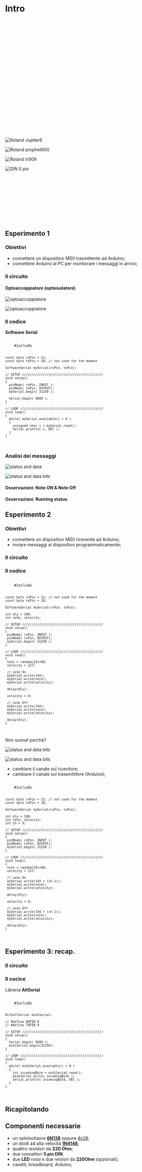 # Intro


<!-- .slide: data-background-size="contain" data-background-color="#000" data-background-image="images/moog.jpg" -->
<!-- 1964 - moog -->


<!-- .slide: data-background-color="#fff" -->
<svg width="100%" viewBox="0 0 1024 744.09">

  <svg class="fragment" data-fragment-index="4">
    <use xlink:href="/images/MIDI_birthday.svg#others">
  </svg>

  <svg class="fragment" data-fragment-index="3">
    <use xlink:href="/images/MIDI_birthday.svg#sci">
  </svg>

  <svg class="fragment" data-fragment-index="2">
    <use xlink:href="/images/MIDI_birthday.svg#oberheim">
  </svg>

  <svg data-fragment-index="1">
    <use xlink:href="/images/MIDI_birthday.svg#roland">
  </svg>

</svg>


![Roland Jupiter6](/images/roland_jupiter6.jpg)


![Roland prophet600](/images/prophet_600.jpg)


![Roland tr909](/images/roland_tr909.jpg)



<!-- .slide: data-background-color="#fff" -->
![DIN 5 pin](images/DIN5pin.jpg)<!-- .element: style="width:50%;" -->


<!-- .slide: data-background-color="#fff" -->
<svg width="100%" viewBox="0 0 827.14 236.30">

  <svg class="fragment" data-fragment-index="4">
    <use xlink:href="/images/bit_bytes.svg#byte2">
  </svg>

  <svg class="fragment" data-fragment-index="5">
    <use xlink:href="/images/bit_bytes.svg#nibbles">
  </svg>

  <svg class="fragment" data-fragment-index="3">
    <use xlink:href="/images/bit_bytes.svg#byte1">
  </svg>

  <svg class="fragment" data-fragment-index="2">
    <use xlink:href="/images/bit_bytes.svg#bit2">
  </svg>

  <svg data-fragment-index="1">
    <use xlink:href="/images/bit_bytes.svg#bit1">
  </svg>

</svg>



## Esperimento 1

### Obiettivi<!-- .element: class="fragment" -->

* connettere un dispositivo MIDI trasmittente ad Arduino;<!-- .element: class="fragment" -->
* connettere Arduino al PC per monitorare i messaggi in arrivo;<!-- .element: class="fragment" -->


<!-- .slide: data-background-size="contain" data-background-color="#fff" data-background-image="images/MIDI-studio-in.png" -->


<!-- .slide: data-background-size="contain" data-background-color="#fff" data-background-image="resources/datasheets/Arduino_Uno_Rev3-schematic.jpg" -->


<!-- .slide: data-background-size="contain" data-background-color="#fff" data-background-image="images/UNO.jpg" -->


### Il circuito


<!-- .slide: data-background-size="contain" data-background-color="#fff" data-background-image="http://www.limulo.net/website/assets/images/midi-interface/wikipedia_MIDI_IN_OUT_schematic.jpg" -->


<!-- .slide: data-background-size="contain" data-background-color="#fff" data-background-image="http://www.limulo.net/website/assets/images/midi-interface/perotti_schematics.jpg" -->


<!-- .slide: data-background-size="contain" data-background-color="#fff" data-background-image="http://www.limulo.net/website/assets/images/midi-interface/MIDI_IN_bb_new.png" -->


#### Optoaccoppiatore (optoisolatore)

<!-- .slide: data-background-size="contain" data-background-color="#fff"-->
![optoaccoppiatore](images/Optoisolator_Pinout.png)


<!-- .slide: data-background-size="contain" data-background-color="#fff"-->
![optoaccoppiatore](images/6n138-overview.png)


### Il codice


**Software Serial**


<code>
    #include <SoftwareSerial.h>

    const byte rxPin = 11;
    const byte txPin = 10; // not used for the moment

    SoftwareSerial mySerial(rxPin, txPin);

    // SETUP ///////////////////////////////////////////
    void setup()
    {
      pinMode( rxPin, INPUT );
      pinMode( txPin, OUTPUT);
      mySerial.begin( 31250 );

      Serial.begin( 9600 );
    }

    // LOOP ////////////////////////////////////////////
    void loop()
    {
      while( mySerial.available() > 0 )
      {
        unsigned char c = mySerial.read();
        Serial.println( c, DEC );
      }
    }
</code>


### Analisi dei messaggi


<!-- .slide: data-background-size="contain" data-background-color="#fff" data-background-image="images/serial-monitor-1.png" -->



<!-- .slide: data-background-color="#fff" -->
![status and data](images/status-and-data.png)<!-- .element: style="width:90%;" -->


<!-- .slide: data-background-color="#fff" -->
![status and data bits](images/status-and-data-bits.png)<!-- .element: style="width:50%;" -->


<!-- .slide: data-background-size="contain" data-background-color="#fff" data-background-image="images/note_numbers.png" -->


#### Osservazioni: Note ON & Note Off


#### Osservazioni: Running status



## Esperimento 2

### Obiettivi<!-- .element: class="fragment" -->

* connettere un dispositivo MIDI ricevente ad Arduino;<!-- .element: class="fragment" -->
* inviare messaggi al dispositivo programmaticamente;<!-- .element: class="fragment" -->


<!-- .slide: data-background-size="contain" data-background-color="#fff" data-background-image="images/MIDI-studio-out.png" -->


### Il circuito


<!-- .slide: data-background-size="contain" data-background-color="#fff" data-background-image="http://www.limulo.net/website/assets/images/midi-interface/wikipedia_MIDI_IN_OUT_schematic.jpg" -->


<!-- .slide: data-background-size="contain" data-background-color="#fff" data-background-image="http://www.limulo.net/website/assets/images/midi-interface/perotti_schematics.jpg" -->


<!-- .slide: data-background-size="contain" data-background-color="#fff" data-background-image="http://www.limulo.net/website/assets/images/midi-interface/MIDI_OUT_bb_new.png" -->


### Il codice


<code>
    #include <SoftwareSerial.h>

    const byte rxPin = 11; // not used for the moment
    const byte txPin = 10;

    SoftwareSerial mySerial(rxPin, txPin);

    int dly = 100;
    int note, velocity;

    // SETUP ///////////////////////////////////////////
    void setup()
    {
     pinMode( rxPin, INPUT );
     pinMode( txPin, OUTPUT);
     mySerial.begin( 31250 );
    }

    // LOOP ////////////////////////////////////////////
    void loop()
    {
     note = random(24)+60;
     velocity = 127;

     // note On
     mySerial.write(144);
     mySerial.write(note);
     mySerial.write(velocity);

     delay(dly);

     velocity = 0;

     // note Off
     mySerial.write(144);
     mySerial.write(note);
     mySerial.write(velocity);

     delay(dly);
    }
</code>

Non suona! perchè?


<!-- .slide: data-background-color="#fff" -->
![status and data bits](images/MIDI-channels.png)<!-- .element: style="width:90%;" -->


<!-- .slide: data-background-color="#fff" -->
![status and data bits](images/nibbles.png)<!-- .element: style="width:50%;" -->


* cambiare il canale sul ricevitore;
* cambiare il canale sul trasemttitore (Arduino);


<code>
    #include <SoftwareSerial.h>

    const byte rxPin = 11; // not used for the moment
    const byte txPin = 10;

    SoftwareSerial mySerial(rxPin, txPin);

    int dly = 100;
    int note, velocity;
    int ch = 9;

    // SETUP ///////////////////////////////////////////
    void setup()
    {
     pinMode( rxPin, INPUT );
     pinMode( txPin, OUTPUT);
     mySerial.begin( 31250 );
    }

    // LOOP ////////////////////////////////////////////
    void loop()
    {
     note = random(24)+60;
     velocity = 127;

     // note On
     mySerial.write(144 + (ch-1));
     mySerial.write(note);
     mySerial.write(velocity);

     delay(dly);

     velocity = 0;

     // note Off
     mySerial.write(144 + (ch-1));
     mySerial.write(note);
     mySerial.write(velocity);

     delay(dly);
    }
</code>



## Esperimento 3: recap.


<!-- .slide: data-background-size="contain" data-background-color="#fff" data-background-image="images/MIDI-studio-in-out.png" -->


### Il circuito


<!-- .slide: data-background-size="contain" data-background-color="#fff" data-background-image="http://www.limulo.net/website/assets/images/midi-interface/MIDI_IN_OUT_bb_new.png" -->


### Il cocice


Libreria **AltSerial**


<code>
    #include <AltSoftSerial.h>

    AltSoftSerial midiSerial;

    // #define RXPIN 8
    // #define TXPIN 9

    // SETUP ///////////////////////////////////////////
    void setup()
    {
      Serial.begin( 9600 );
      midiSerial.begin(31250);
    }

    // LOOP ////////////////////////////////////////////
    void loop()
    {  
      while( midiSerial.available() > 0 )
      {
        int incomingByte = midiSerial.read();
        midiSerial.write( incomingByte );
        Serial.println( incomingByte, DEC );
      }
    }
</code>



## Ricapitolando


## Componenti necessarie

* un optoisoltaore [**6N138**](http://www.vishay.com/docs/83605/6n138.pdf) oppure [4n28](http://www.vishay.com/docs/83725/4n25.pdf);
* un diodi ad alta velocità [**1N4148**](https://en.wikipedia.org/wiki/1N4148);
* quattro resistori da **220 Ohm**;
* due connettori **5 pin DIN**;
* due **LED** rossi e due reistori da **220Ohm** (opzionali);
* cavetti, breadboard, Arduino;
